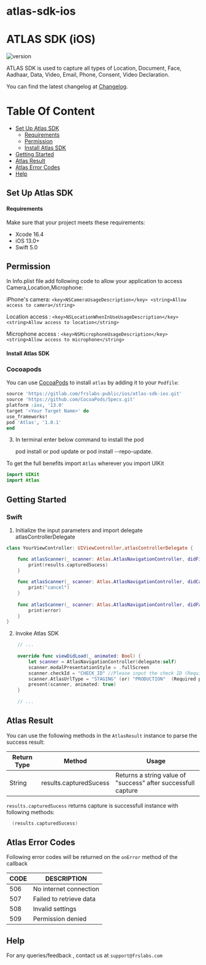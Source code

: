 # atlas-sdk-ios

# ATLAS SDK (iOS)
![version](https://img.shields.io/badge/version-v1.0.1-blue)

ATLAS SDK is used to capture all types of Location, Document, Face, Aadhaar, Data, Video, Email, Phone, Consent, Video Declaration.

You can find the latest changelog at [Changelog](CHANGELOG.md).

# Table Of Content

- [Set Up Atlas SDK](#set-up-atlas-sdk)
    - [Requirements](#requirements)
    -  [Permission](#Permission)
    - [Install Atlas SDK](#install-atlas-sdk)
- [Getting Started](#getting-started)
- [Atlas Result](#atlas-result)
-  [Atlas Error Codes](#atlas-error-codes)
- [Help](#help)

## Set Up Atlas SDK

#### Requirements
Make sure that your project meets these requirements:
- Xcode 16.4
- iOS 13.0+
- Swift 5.0

## Permission

In Info.plist file add following code to allow your application to access Camera,Location,Microphone:

iPhone's camera:
``<key>NSCameraUsageDescription</key>
<string>Allow access to camera</string>``

Location access :
``<key>NSLocationWhenInUseUsageDescription</key>
<string>Allow access to location</string>``

Microphone access : 
``<key>NSMicrophoneUsageDescription</key>
 <string>Allow access to microphone</string>``


#### Install Atlas SDK

### Cocoapods


You can use [CocoaPods](http://cocoapods.org/) to install `atlas` by adding it to your `Podfile`:

```ruby
source 'https://gitlab.com/frslabs-public/ios/atlas-sdk-ios.git'
source 'https://github.com/CocoaPods/Specs.git'
platform :ios, '13.0'
target '<Your Target Name>' do
use_frameworks!
pod 'Atlas', '1.0.1'
end
```
3. In terminal enter below command to install the pod 

   pod install or pod update or pod install --repo-update.

To get the full benefits import `Atlas` wherever you import UIKit

``` swift
import UIKit
import Atlas
```
## Getting Started

### Swift

1. Initialize the input parameters and import delegate atlasControllerDelegate

```swift
class YourViewController: UIViewController,atlasControllerDelegate {

    func atlasScanner(_ scanner: Atlas.AtlasNavigationController, didFinishScanningWithResults results: Atlas.atlasScannerResults) {
        print(results.capturedSucess)
    }
    
    func atlasScanner(_ scanner: Atlas.AtlasNavigationController, didCancel cancel: String) {
        print("cancel")
    }
    
    func atlasScanner(_ scanner: Atlas.AtlasNavigationController, didFailWithError error: String) {
        print(error)
    }
}
```

2. Invoke Atlas SDK

```swift
    // ...
    
    override func viewDidLoad(_ animated: Bool) {
        let scanner = AtlasNavigationController(delegate:self)
        scanner.modalPresentationStyle = .fullScreen
        scanner.checkId = "CHECK_ID" //Please input the check ID (Required params)
        scanner.AtlasUrlType = "STAGING" (or) "PRODUCTION"  (Required params)
        present(scanner, animated: true)
    }
    
    // ...    
```

## Atlas Result

You can use the following methods in the `AtlasResult` instance to parse the success result:

| Return Type              | Method                        | Usage                                                            |
| ------------------------ | ----------------------------- | ---------------------------------------------------------------- |
| String | results.capturedSucess          | Returns a string value of "success" after successfull capture                             |

`results.capturedSucess` returns capture is successfull instance with following methods:

```swift
  (results.capturedSucess)
```
## Atlas Error Codes

Following error codes will be returned on the `onError` method of the callback

| CODE | DESCRIPTION                                     |
| ---- | ------------------------------------------------|
| 506  | No internet connection                          |
| 507  | Failed to retrieve data                         |
| 508  | Invalid settings                                |
| 509  | Permission denied                               |
## Help
For any queries/feedback , contact us at `support@frslabs.com`
